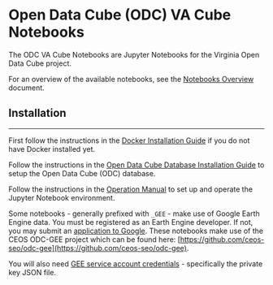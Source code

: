 # Open Data Cube (ODC) VA Cube Notebooks

The ODC VA Cube Notebooks are Jupyter Notebooks for the Virginia Open Data Cube project.

For an overview of the available notebooks, see the [Notebooks Overview](docs/notebooks_overview.md) document.

## Installation
-------

First follow the instructions in the [Docker Installation Guide](https://github.com/ceos-seo/data_cube_ui/blob/master/docs/docker_install.md) if you do not have Docker installed yet.

Follow the instructions in the [Open Data Cube Database Installation Guide](https://github.com/ceos-seo/data_cube_ui/blob/master/docs/odc_db_setup.md) to setup the Open Data Cube (ODC) database.

Follow the instructions in the [Operation Manual](docs/notebooks_operation_manual.md) to set up and operate the Jupyter Notebook environment.

Some notebooks - generally prefixed with `_GEE` - make use of Google Earth Engine data. You must be registered as an Earth Engine developer. If not, you may submit an [application to Google](https://signup.earthengine.google.com/). These notebooks make use of the CEOS ODC-GEE project which can be found here: [https://github.com/ceos-seo/odc-gee](https://github.com/ceos-seo/odc-gee).

You will also need [GEE service account credentials](https://developers.google.com/earth-engine/guides/service_account) - specifically the private key JSON file.

